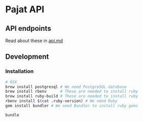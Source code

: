 # Pajat API

## API endpoints
Read about these in [api.md](api.md)

## Development

### Installation
```bash
# OSX
brew install postgresql # We need PostgreSQL database
brew install rbenv      # These are needed to install ruby
brew install ruby-build # These are needed to install ruby
rbenv install $(cat .ruby-version) # We need Ruby
gem install bundler # We need Bundler to install ruby gems
```

```bash
bundle

```
